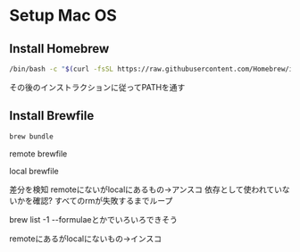 # Setup Mac OS

## Install Homebrew

```bash
/bin/bash -c "$(curl -fsSL https://raw.githubusercontent.com/Homebrew/install/HEAD/install.sh)"
```

その後のインストラクションに従ってPATHを通す

## Install Brewfile

```bash
brew bundle
```


remote brewfile

local brewfile

差分を検知
remoteにないがlocalにあるもの→アンスコ
依存として使われていないかを確認?
すべてのrmが失敗するまでループ

brew list -1 --formulaeとかでいろいろできそう

remoteにあるがlocalにないもの→インスコ